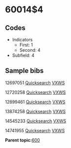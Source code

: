 # 60014$4

## Codes

-   Indicators
    -   First: 1
    -   Second: 4
-   Subfield: 4

## Sample bibs

12697051 [Quicksearch](https://search.library.yale.edu/catalog/12697051) [VXWS](http://prodorbis.library.yale.edu:7014/vxws/GetHoldingsService?bibId=12697051)

12720258 [Quicksearch](https://search.library.yale.edu/catalog/12720258) [VXWS](http://prodorbis.library.yale.edu:7014/vxws/GetHoldingsService?bibId=12720258)

12899461 [Quicksearch](https://search.library.yale.edu/catalog/12899461) [VXWS](http://prodorbis.library.yale.edu:7014/vxws/GetHoldingsService?bibId=12899461)

13874258 [Quicksearch](https://search.library.yale.edu/catalog/13874258) [VXWS](http://prodorbis.library.yale.edu:7014/vxws/GetHoldingsService?bibId=13874258)

14545233 [Quicksearch](https://search.library.yale.edu/catalog/14545233) [VXWS](http://prodorbis.library.yale.edu:7014/vxws/GetHoldingsService?bibId=14545233)

14741955 [Quicksearch](https://search.library.yale.edu/catalog/14741955) [VXWS](http://prodorbis.library.yale.edu:7014/vxws/GetHoldingsService?bibId=14741955)

**Parent topic:**[600](../../tags/600/600.md)

